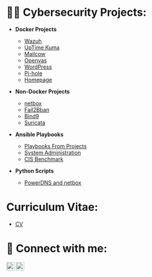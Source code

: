 <h1>👨‍💻 Cybersecurity Projects:</h2>

- <b>Docker Projects</b>
  - [Wazuh](https://github.com/nunof86/wazuh)
  - [UpTime Kuma](https://github.com/nunof86/uptimekuma)
  - [Mailcow](https://github.com/nunof86/mailcow)
  - [Openvas](https://github.com/nunof86/openvas)
  - [WordPress](https://github.com/nunof86/wordpress)
  - [Pi-hole](https://github.com/nunof86/pihole)
  - [Homepage](https://github.com/nunof86/Homepage)
- <b>Non-Docker Projects</b>
  - [netbox](https://github.com/nunof86/netbox)
  - [Fail2Bban](https://github.com/nunof86/fail2ban)
  - [Bind9](https://github.com/nunof86/dns-bind9)
  - [Suricata](https://github.com/nunof86/suricata)
  
- <b>Ansible Playbooks</b>
  - [Playbooks From Projects](https://github.com/nunof86/ansible-playbooks/tree/main/debian-based/playbooks_from_projects)
  - [System Administration](https://github.com/nunof86/ansible-playbooks/tree/main/debian-based/system_administration)
  - [CIS Benchmark](https://github.com/nunof86/CIS-Benchmark)

- <b>Python Scripts</b>
  - [PowerDNS and netbox](https://github.com/nunof86/python-scripts)


<h1>Curriculum Vitae:</h2>

  - [CV](https://github.com/nunof86/nunof86/blob/main/cv.pdf)

<h1> 🤳 Connect with me:</h2>

[<img align="left" alt="NunoFernandes | Instagram" width="22px" src="https://cdn.jsdelivr.net/npm/simple-icons@v3/icons/instagram.svg" />][Instagram]
[<img align="left" alt="NunoFernandes | Email" width="22px" src="https://www.svgrepo.com/show/521128/email-1.svg" />][Email]


[instagram]: https://www.instagram.com/nunofernandes86/
[Email]: mailto:nunoagf@live.com.pt
